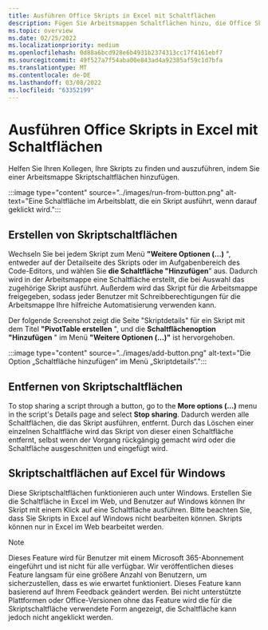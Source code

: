 ```yaml
---
title: Ausführen Office Skripts in Excel mit Schaltflächen
description: Fügen Sie Arbeitsmappen Schaltflächen hinzu, die Office Skripts in Excel steuern.
ms.topic: overview
ms.date: 02/25/2022
ms.localizationpriority: medium
ms.openlocfilehash: 0d88a6bcd928e6b4931b2374313cc17f4161ebf7
ms.sourcegitcommit: 49f527a7f54aba00e843ad4a92385af59c1d7bfa
ms.translationtype: MT
ms.contentlocale: de-DE
ms.lasthandoff: 03/08/2022
ms.locfileid: "63352199"
---
```

# <a name="run-office-scripts-in-excel-with-buttons"></a>Ausführen Office Skripts in Excel mit Schaltflächen

Helfen Sie Ihren Kollegen, Ihre Skripts zu finden und auszuführen, indem Sie einer Arbeitsmappe Skriptschaltflächen hinzufügen.

:::image type="content" source="../images/run-from-button.png" alt-text="Eine Schaltfläche im Arbeitsblatt, die ein Skript ausführt, wenn darauf geklickt wird.":::

## <a name="create-script-buttons"></a>Erstellen von Skriptschaltflächen

Wechseln Sie bei jedem Skript zum Menü **"Weitere Optionen (...)** ", entweder auf der Detailseite des Skripts oder im Aufgabenbereich des Code-Editors, und wählen Sie **die Schaltfläche "Hinzufügen**" aus. Dadurch wird in der Arbeitsmappe eine Schaltfläche erstellt, die bei Auswahl das zugehörige Skript ausführt. Außerdem wird das Skript für die Arbeitsmappe freigegeben, sodass jeder Benutzer mit Schreibberechtigungen für die Arbeitsmappe Ihre hilfreiche Automatisierung verwenden kann.

Der folgende Screenshot zeigt die Seite "Skriptdetails" für ein Skript mit dem Titel **"PivotTable erstellen** ", und die **Schaltflächenoption "Hinzufügen** " im Menü **"Weitere Optionen (...)"** ist hervorgehoben.

:::image type="content" source="../images/add-button.png" alt-text="Die Option „Schaltfläche hinzufügen“ im Menü „Skriptdetails“.":::

## <a name="remove-script-buttons"></a>Entfernen von Skriptschaltflächen

To stop sharing a script through a button, go to the **More options (...)** menu in the script's Details page and select **Stop sharing**. Dadurch werden alle Schaltflächen, die das Skript ausführen, entfernt. Durch das Löschen einer einzelnen Schaltfläche wird das Skript von dieser einen Schaltfläche entfernt, selbst wenn der Vorgang rückgängig gemacht wird oder die Schaltfläche ausgeschnitten und eingefügt wird.

## <a name="script-buttons-on-excel-for-windows"></a>Skriptschaltflächen auf Excel für Windows

Diese Skriptschaltflächen funktionieren auch unter Windows. Erstellen Sie die Schaltfläche in Excel im Web, und Benutzer auf Windows können Ihr Skript mit einem Klick auf eine Schaltfläche ausführen. Bitte beachten Sie, dass Sie Skripts in Excel auf Windows nicht bearbeiten können. Skripts können nur in Excel im Web bearbeitet werden.

> [!NOTE]
> Dieses Feature wird für Benutzer mit einem Microsoft 365-Abonnement eingeführt und ist nicht für alle verfügbar. Wir veröffentlichen dieses Feature langsam für eine größere Anzahl von Benutzern, um sicherzustellen, dass es wie erwartet funktioniert. Dieses Feature kann basierend auf Ihrem Feedback geändert werden. Bei nicht unterstützte Plattformen oder Office-Versionen ohne das Feature wird die für die Skriptschaltfläche verwendete Form angezeigt, die Schaltfläche kann jedoch nicht angeklickt werden.
